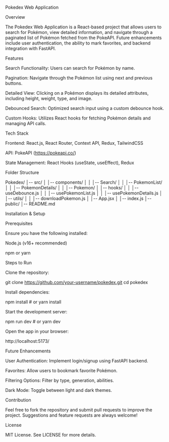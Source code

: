 Pokedex Web Application

Overview

The Pokedex Web Application is a React-based project that allows users to search for Pokémon, view detailed information, and navigate through a paginated list of Pokémon fetched from the PokeAPI. Future enhancements include user authentication, the ability to mark favorites, and backend integration with FastAPI.

Features

Search Functionality: Users can search for Pokémon by name.

Pagination: Navigate through the Pokémon list using next and previous buttons.

Detailed View: Clicking on a Pokémon displays its detailed attributes, including height, weight, type, and image.

Debounced Search: Optimized search input using a custom debounce hook.

Custom Hooks: Utilizes React hooks for fetching Pokémon details and managing API calls.

Tech Stack

Frontend: React.js, React Router, Context API, Redux, TailwindCSS

API: PokeAPI (https://pokeapi.co/)

State Management: React Hooks (useState, useEffect), Redux

Folder Structure

Pokedex/
│-- src/
│   │-- components/
│   │   │-- Search/
│   │   │-- PokemonList/
│   │   │-- PokemonDetails/
│   │   │-- Pokemon/
│   │-- hooks/
│   │   │-- useDebounce.js
│   │   │-- usePokemonList.js
│   │   │-- usePokemonDetails.js
│   │-- utils/
│   │   │-- downloadPokemon.js
│   │-- App.jsx
│   │-- index.js
│-- public/
│-- README.md

Installation & Setup

Prerequisites

Ensure you have the following installed:

Node.js (v16+ recommended)

npm or yarn

Steps to Run

Clone the repository:

git clone https://github.com/your-username/pokedex.git
cd pokedex

Install dependencies:

npm install  # or yarn install

Start the development server:

npm run dev  # or yarn dev

Open the app in your browser:

http://localhost:5173/

Future Enhancements

User Authentication: Implement login/signup using FastAPI backend.

Favorites: Allow users to bookmark favorite Pokémon.

Filtering Options: Filter by type, generation, abilities.

Dark Mode: Toggle between light and dark themes.

Contribution

Feel free to fork the repository and submit pull requests to improve the project. Suggestions and feature requests are always welcome!

License

MIT License. See LICENSE for more details.

